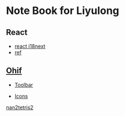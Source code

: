 Note Book for Liyulong
======================
React
-----

* [react i18next](react-i18next)
* [ref](ref)


[Ohif](Ohif)
----

* [Toolbar](Toolbar)

* [Icons](Icons)

[nan2tetris2](nan2tetris2)
